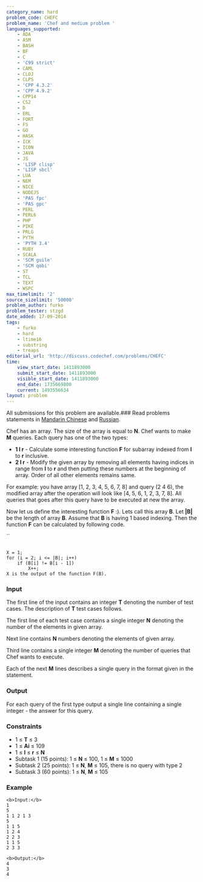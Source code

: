 ```yaml
---
category_name: hard
problem_code: CHEFC
problem_name: 'Chef and medium problem '
languages_supported:
    - ADA
    - ASM
    - BASH
    - BF
    - C
    - 'C99 strict'
    - CAML
    - CLOJ
    - CLPS
    - 'CPP 4.3.2'
    - 'CPP 4.9.2'
    - CPP14
    - CS2
    - D
    - ERL
    - FORT
    - FS
    - GO
    - HASK
    - ICK
    - ICON
    - JAVA
    - JS
    - 'LISP clisp'
    - 'LISP sbcl'
    - LUA
    - NEM
    - NICE
    - NODEJS
    - 'PAS fpc'
    - 'PAS gpc'
    - PERL
    - PERL6
    - PHP
    - PIKE
    - PRLG
    - PYTH
    - 'PYTH 3.4'
    - RUBY
    - SCALA
    - 'SCM guile'
    - 'SCM qobi'
    - ST
    - TCL
    - TEXT
    - WSPC
max_timelimit: '2'
source_sizelimit: '50000'
problem_author: furko
problem_tester: stzgd
date_added: 17-09-2014
tags:
    - furko
    - hard
    - ltime16
    - substring
    - treaps
editorial_url: 'http://discuss.codechef.com/problems/CHEFC'
time:
    view_start_date: 1411893000
    submit_start_date: 1411893000
    visible_start_date: 1411893000
    end_date: 1735669800
    current: 1493556634
layout: problem
---
```

All submissions for this problem are available.###  Read problems statements in [Mandarin Chinese](http://www.codechef.com/download/translated/LTIME16/mandarin/CHEFC.pdf) and [Russian](http://www.codechef.com/download/translated/LTIME16/russian/CHEFC.pdf).

Chef has an array. The size of the array is equal to **N**.
Chef wants to make **M** queries. Each query has one of the two types:

- **1 l r** - Calculate some interesting function **F** for subarray indexed from **l** to **r** inclusive.
- **2 l r** - Modify the given array by removing all elements having indices in range from **l** to **r** and then putting these numbers at the beginning of
  array. Order of all other elements remains same.

For example: you have array \[1, 2, 3, 4, 5, 6, 7, 8\] and query (2 4 6), the modified array after the operation will look like \[4, 5, 6, 1, 2, 3, 7, 8\].
All queries that goes after this query have to be executed at new the array.

Now let us define the interesting function **F** :). 
Lets call this array **B**. Let **|B|** be the length of array **B**. Assume that **B** is having 1 based indexing.
Then the function **F** can be calculated by following code.

``

```

X = 1;
for (i = 2; i <= |B|; i++)
    if (B[i] != B[i - 1])
        X++;
X is the output of the function F(B).

```
### Input

The first line of the input contains an integer **T** denoting the number of test cases. The description of **T** test cases follows.

The first line of each test case contains a single integer **N** denoting the number of the elements in given array.

Next line contains **N** numbers denoting the elements of given array.

Third line contains a single integer **M** denoting the number of queries that Chef wants to execute.

Each of the next **M** lines describes a single query in the format given in the statement.

### Output

For each query of the first type output a single line containing a single integer - the answer for this query.

### Constraints

- 1 ≤ **T** ≤ 3
- 1 ≤ **Ai** ≤ 109
- 1 ≤ **l** ≤ **r** ≤ **N**
- Subtask 1 (15 points): 1 ≤ **N** ≤ 100, 1 ≤ **M** ≤ 1000
- Subtask 2 (25 points): 1 ≤ **N**, **M** ≤ 105, there is no query with type 2
- Subtask 3 (60 points): 1 ≤ **N**, **M** ≤ 105

### Example

```
<b>Input:</b>
1
5
1 1 2 1 3
5
1 1 5
1 2 4
2 2 3
1 1 5
2 3 3

<b>Output:</b>
4
3
4

```